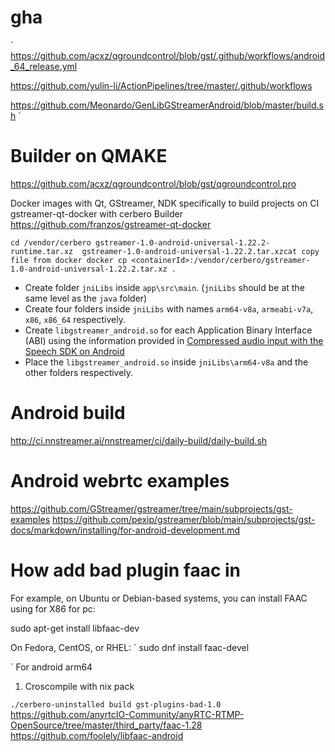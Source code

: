 # gha 

`
https://github.com/acxz/qgroundcontrol/blob/gst/.github/workflows/android_64_release.yml

https://github.com/yulin-li/ActionPipelines/tree/master/.github/workflows

https://github.com/Meonardo/GenLibGStreamerAndroid/blob/master/build.sh
`

# Builder on QMAKE
https://github.com/acxz/qgroundcontrol/blob/gst/qgroundcontrol.pro

Docker images with Qt, GStreamer, NDK specifically to build projects on CI
gstreamer-qt-docker with cerbero Builder
https://github.com/franzos/gstreamer-qt-docker

`
cd /vendor/cerbero
gstreamer-1.0-android-universal-1.22.2-runtime.tar.xz 
gstreamer-1.0-android-universal-1.22.2.tar.xzcat
copy file from docker
docker cp <containerId>:/vendor/cerbero/gstreamer-1.0-android-universal-1.22.2.tar.xz .
`

* Create folder `jniLibs` inside `app\src\main`. (`jniLibs` should be at the same level as the `java` folder)
* Create four folders inside `jniLibs` with names `arm64-v8a`, `armeabi-v7a`, `x86`, `x86_64` respectively.
* Create `libgstreamer_android.so` for each Application Binary Interface (ABI) using the information provided in  [Compressed audio input with the Speech SDK on Android](https://github.com/MicrosoftDocs/azure-docs/blob/main/articles/ai-services/speech-service/includes/how-to/compressed-audio-input/gstreamer-android.md)
* Place the `libgstreamer_android.so` inside `jniLibs\arm64-v8a` and the other folders respectively. 

# Android build
http://ci.nnstreamer.ai/nnstreamer/ci/daily-build/daily-build.sh

# Android webrtc examples
https://github.com/GStreamer/gstreamer/tree/main/subprojects/gst-examples
https://github.com/pexip/gstreamer/blob/main/subprojects/gst-docs/markdown/installing/for-android-development.md

# How add bad plugin faac in 

For example, on Ubuntu or Debian-based systems, you can install FAAC using for X86 for pc:

sudo apt-get install libfaac-dev

On Fedora, CentOS, or RHEL:
`
sudo dnf install faac-devel

`
For android arm64

1. Croscompile with nix pack 

`
./cerbero-uninstalled build gst-plugins-bad-1.0
`
https://github.com/anyrtcIO-Community/anyRTC-RTMP-OpenSource/tree/master/third_party/faac-1.28
https://github.com/foolely/libfaac-android
